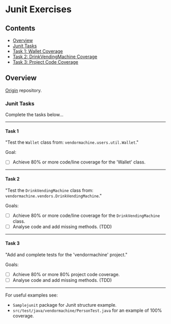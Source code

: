 # Junit Exercises

## Contents
- [Overview](#overview)
- [Junit Tasks](#Junit-Tasks)
- [Task 1: Wallet Coverage](#Task-1)
- [Task 2: DrinkVendingMachine Coverage](#Task-2)
- [Task 3: Project Code Coverage](#Task-3)

## Overview

[Origin](https://github.com/MorickClive/JunitVendorMachine) repository. 

###	Junit Tasks

Complete the tasks below...
	
---

#### Task 1
 
"Test the `Wallet` class from:    `vendormachine.users.util.Wallet`."
	  	
Goal: 
- [ ] Achieve 80% or more code/line coverage for the 'Wallet' class.

---

#### Task 2

"Test the `DrinkVendingMachine` class from:	`vendormachine.vendors.DrinkVendingMachine`."

Goals: 
- [ ] Achieve 80% or more code/line coverage for the `DrinkVendingMachine` class.
- [ ] Analyse code and add missing methods. (TDD)

---

#### Task 3

 "Add and complete tests for the 'vendormachine' project."
 
Goals: 
- [ ] Achieve 80% or more 80% project code coverage.
- [ ] Analyse code and add missing methods. (TDD)

---

For useful examples see:
- `Samplejunit` package for Junit structure example.
- `src/test/java/vendormachine/PersonTest.java` for an example of 100% coverage.
